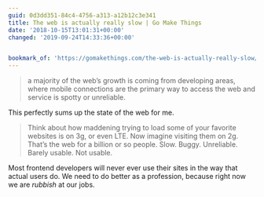 ```yaml
---
guid: 0d3dd351-84c4-4756-a313-a12b12c3e341
title: The web is actually really slow | Go Make Things
date: '2018-10-15T13:01:31+00:00'
changed: '2019-09-24T14:33:36+00:00'


bookmark_of: 'https://gomakethings.com/the-web-is-actually-really-slow/'
---
```



> a majority of the web’s growth is coming from developing areas, where mobile connections are the primary way to access the web and service is spotty or unreliable.

This perfectly sums up the state of the web for me. 

> Think about how maddening trying to load some of your favorite websites is on 3g, or even LTE. 
> Now imagine visiting them on 2g. That’s the web for a billion or so people.
> Slow. Buggy. Unreliable. Barely usable. Not usable.

Most frontend developers will never ever use their sites in the way that actual users do. We need to do better as a profession, because right now we are _rubbish_ at our jobs.
